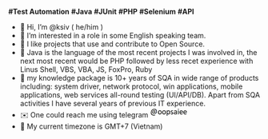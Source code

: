 **#Test Automation** **#Java** **#JUnit** **#PHP** **#Selenium** **#API** 
- 👋 Hi, I’m @ksiv ( he/him )
- 👀 I’m interested in a role in some English speaking team.
- 🤝 I like projects that use and contribute to Open Source.
- 🌱 Java is the language of the most recent projects I was involved in, the next most recent would be PHP followed by less recet experience with Linus Shell, VBS, VBA, JS, FoxPro, Ruby 
- 💼 my knowledge package is 10+ years of SQA in wide range of products including: system driver, network protocol, win applications, mobile applications, web services all-round testing (UI/API/DB). Apart from SQA activities I have several years of previous IT experience.
- ✉️ One could reach me using telegram ![alt text](https://github.com/ksiv/ksiv/blob/main/pict.jpg)
- :compass:	 My current timezone is GMT+7 (Vietnam)

